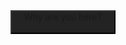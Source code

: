<link rel="stylesheet" type="text/css" href="css/style.css">
<table class="darkTable">

<tbody>   
   <div style="background-color:#232323; border:2px outset #383838; display: inline-block; padding-right: 20px; padding-left: 20px">
      Why are you here?
      <br>
      <br>
   </div>   
</tbody>
